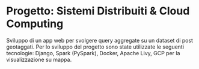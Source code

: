 # Progetto: Sistemi Distribuiti & Cloud Computing
Sviluppo di un app web per svolgere query aggregate su un dataset di post geotaggati. Per lo sviluppo del progetto sono state utilizzate le seguenti tecnologie: Django, Spark (PySpark), Docker, Apache Livy, GCP per la visualizzazione su mappa.
